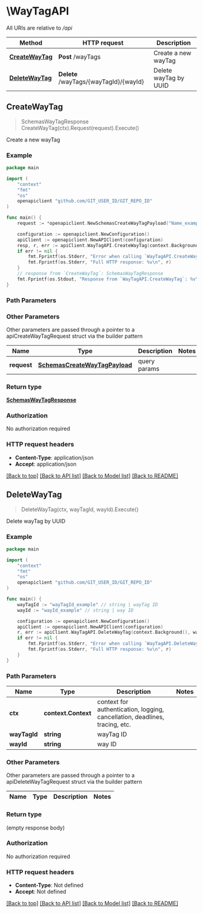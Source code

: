 # \WayTagAPI

All URIs are relative to */api*

Method | HTTP request | Description
------------- | ------------- | -------------
[**CreateWayTag**](WayTagAPI.md#CreateWayTag) | **Post** /wayTags | Create a new wayTag
[**DeleteWayTag**](WayTagAPI.md#DeleteWayTag) | **Delete** /wayTags/{wayTagId}/{wayId} | Delete wayTag by UUID



## CreateWayTag

> SchemasWayTagResponse CreateWayTag(ctx).Request(request).Execute()

Create a new wayTag

### Example

```go
package main

import (
	"context"
	"fmt"
	"os"
	openapiclient "github.com/GIT_USER_ID/GIT_REPO_ID"
)

func main() {
	request := *openapiclient.NewSchemasCreateWayTagPayload("Name_example", "WayUuid_example") // SchemasCreateWayTagPayload | query params

	configuration := openapiclient.NewConfiguration()
	apiClient := openapiclient.NewAPIClient(configuration)
	resp, r, err := apiClient.WayTagAPI.CreateWayTag(context.Background()).Request(request).Execute()
	if err != nil {
		fmt.Fprintf(os.Stderr, "Error when calling `WayTagAPI.CreateWayTag``: %v\n", err)
		fmt.Fprintf(os.Stderr, "Full HTTP response: %v\n", r)
	}
	// response from `CreateWayTag`: SchemasWayTagResponse
	fmt.Fprintf(os.Stdout, "Response from `WayTagAPI.CreateWayTag`: %v\n", resp)
}
```

### Path Parameters



### Other Parameters

Other parameters are passed through a pointer to a apiCreateWayTagRequest struct via the builder pattern


Name | Type | Description  | Notes
------------- | ------------- | ------------- | -------------
 **request** | [**SchemasCreateWayTagPayload**](SchemasCreateWayTagPayload.md) | query params | 

### Return type

[**SchemasWayTagResponse**](SchemasWayTagResponse.md)

### Authorization

No authorization required

### HTTP request headers

- **Content-Type**: application/json
- **Accept**: application/json

[[Back to top]](#) [[Back to API list]](../README.md#documentation-for-api-endpoints)
[[Back to Model list]](../README.md#documentation-for-models)
[[Back to README]](../README.md)


## DeleteWayTag

> DeleteWayTag(ctx, wayTagId, wayId).Execute()

Delete wayTag by UUID

### Example

```go
package main

import (
	"context"
	"fmt"
	"os"
	openapiclient "github.com/GIT_USER_ID/GIT_REPO_ID"
)

func main() {
	wayTagId := "wayTagId_example" // string | wayTag ID
	wayId := "wayId_example" // string | way ID

	configuration := openapiclient.NewConfiguration()
	apiClient := openapiclient.NewAPIClient(configuration)
	r, err := apiClient.WayTagAPI.DeleteWayTag(context.Background(), wayTagId, wayId).Execute()
	if err != nil {
		fmt.Fprintf(os.Stderr, "Error when calling `WayTagAPI.DeleteWayTag``: %v\n", err)
		fmt.Fprintf(os.Stderr, "Full HTTP response: %v\n", r)
	}
}
```

### Path Parameters


Name | Type | Description  | Notes
------------- | ------------- | ------------- | -------------
**ctx** | **context.Context** | context for authentication, logging, cancellation, deadlines, tracing, etc.
**wayTagId** | **string** | wayTag ID | 
**wayId** | **string** | way ID | 

### Other Parameters

Other parameters are passed through a pointer to a apiDeleteWayTagRequest struct via the builder pattern


Name | Type | Description  | Notes
------------- | ------------- | ------------- | -------------



### Return type

 (empty response body)

### Authorization

No authorization required

### HTTP request headers

- **Content-Type**: Not defined
- **Accept**: Not defined

[[Back to top]](#) [[Back to API list]](../README.md#documentation-for-api-endpoints)
[[Back to Model list]](../README.md#documentation-for-models)
[[Back to README]](../README.md)

